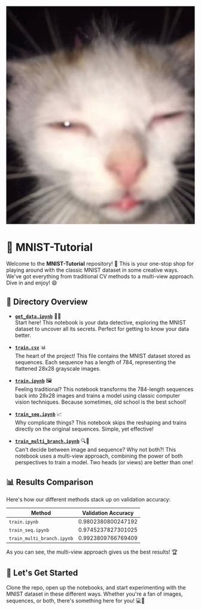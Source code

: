 ![mimi](e152d203cd40d9efb1908e3b0a15be2.png)
---

# 🎨 MNIST-Tutorial

Welcome to the **MNIST-Tutorial** repository! 🚀 This is your one-stop shop for playing around with the classic MNIST dataset in some creative ways. We've got everything from traditional CV methods to a multi-view approach. Dive in and enjoy! 😄

## 📂 Directory Overview

- **[`get_data.ipynb`](get_data.ipynb)** 🕵️‍♂️  
  Start here! This notebook is your data detective, exploring the MNIST dataset to uncover all its secrets. Perfect for getting to know your data better.

- **[`train.csv`](train.csv)** 📊  
  The heart of the project! This file contains the MNIST dataset stored as sequences. Each sequence has a length of 784, representing the flattened 28x28 grayscale images.

- **[`train.ipynb`](train.ipynb)** 🖼️  
  Feeling traditional? This notebook transforms the 784-length sequences back into 28x28 images and trains a model using classic computer vision techniques. Because sometimes, old school is the best school!

- **[`train_seq.ipynb`](train_seq.ipynb)** 📈  
  Why complicate things? This notebook skips the reshaping and trains directly on the original sequences. Simple, yet effective!

- **[`train_multi_branch.ipynb`](train_multi_branch.ipynb)** 🔍🔬  
  Can't decide between image and sequence? Why not both?! This notebook uses a multi-view approach, combining the power of both perspectives to train a model. Two heads (or views) are better than one!

## 📊 Results Comparison

Here's how our different methods stack up on validation accuracy:

| Method              | Validation Accuracy      |
|---------------------|--------------------------|
| `train.ipynb`       | 0.9802380800247192        |
| `train_seq.ipynb`   | 0.9745237827301025        |
| `train_multi_branch.ipynb` | 0.9923809766769409  |

As you can see, the multi-view approach gives us the best results! 🏆

## 🚀 Let's Get Started

Clone the repo, open up the notebooks, and start experimenting with the MNIST dataset in these different ways. Whether you're a fan of images, sequences, or both, there's something here for you! 💻🎉
